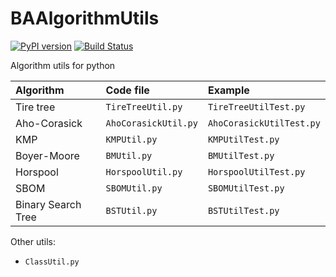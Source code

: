 # BAAlgorithmUtils

[![PyPI version](https://badge.fury.io/py/BAAlgorithmUtils.svg)](https://badge.fury.io/py/BAAlgorithmUtils)
[![Build Status](https://travis-ci.org/BenArvin/BAAlgorithmUtils.svg?branch=master)](https://travis-ci.org/BenArvin/BAAlgorithmUtils)

Algorithm utils for python

| Algorithm | Code file | Example |
| :--- | :--- | :--- |
| Tire tree | `TireTreeUtil.py` | `TireTreeUtilTest.py` |
| Aho-Corasick | `AhoCorasickUtil.py` | `AhoCorasickUtilTest.py` |
| KMP | `KMPUtil.py` | `KMPUtilTest.py` |
| Boyer-Moore | `BMUtil.py` | `BMUtilTest.py` |
| Horspool | `HorspoolUtil.py` | `HorspoolUtilTest.py` |
| SBOM | `SBOMUtil.py` | `SBOMUtilTest.py` |
| Binary Search Tree | `BSTUtil.py` | `BSTUtilTest.py` |

Other utils:

- `ClassUtil.py`